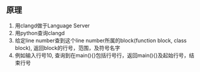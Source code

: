 

## 原理
1. 用clangd做于Language Server
2. 用python查询clangd
3. 给定line number查到这个line number所属的block(function block, class block), 返回block的行号，范围，及符号名字
4. 例如输入行号10,  查询到在main(){}包括行号行，返回main(){}及起始行号，结束行号
